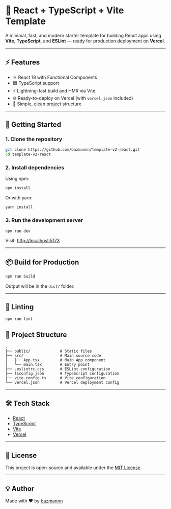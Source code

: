 # 🧪 React + TypeScript + Vite Template

A minimal, fast, and modern starter template for building React apps using **Vite**, **TypeScript**, and **ESLint** — ready for production deployment on **Vercel**.

---

## ⚡️ Features

- ⚛️ React 18 with Functional Components  
- 🟦 TypeScript support  
- ⚡️ Lightning-fast build and HMR via Vite  
- 🌐 Ready-to-deploy on Vercel (with `vercel.json` included)  
- 📁 Simple, clean project structure  

---

## 🚀 Getting Started

### 1. Clone the repository

```bash
git clone https://github.com/bazmannn/template-v2-react.git
cd template-v2-react
```

### 2. Install dependencies

Using npm:

```bash
npm install
```

Or with yarn:

```bash
yarn install
```

### 3. Run the development server

```bash
npm run dev
```

Visit: [http://localhost:5173](http://localhost:5173)

---

## 📦 Build for Production

```bash
npm run build
```

Output will be in the `dist/` folder.

---

## 🧪 Linting

```bash
npm run lint
```



## 📁 Project Structure

```
.
├── public/             # Static files
├── src/                # Main source code
│   ├── App.tsx         # Main App component
│   └── main.tsx        # Entry point
├── .eslintrc.cjs       # ESLint configuration
├── tsconfig.json       # TypeScript configuration
├── vite.config.ts      # Vite configuration
└── vercel.json         # Vercel deployment config
```

---

## 🛠️ Tech Stack

- [React](https://reactjs.org/)
- [TypeScript](https://www.typescriptlang.org/)
- [Vite](https://vitejs.dev/)
- [Vercel](https://vercel.com/)

---

## 📄 License

This project is open-source and available under the [MIT License](LICENSE).

---

## 💡 Author

Made with ❤️ by [bazmannn](https://github.com/bazmannn)
